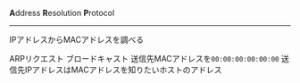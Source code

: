 **A**ddress **R**esolution **P**rotocol

---

IPアドレスからMACアドレスを調べる

ARPリクエスト
	ブロードキャスト
	送信先MACアドレスを`00:00:00:00:00:00`
	送信先IPアドレスはMACアドレスを知りたいホストのアドレス
